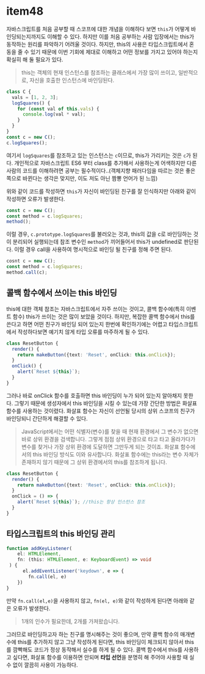 # item48
자바스크립트를 처음 공부할 때 스코프에 대한 개념을 이해하다 보면 `this`가 어떻게 바인딩되는지까지도 이해할 수 있다. 하지만 이를 처음 공부하는 사람 입장에서는 this가 동작하는 원리를 파악하기 어려울 것이다.
하지만, this의 사용은 타입스크립트에서 혼동을 줄 수 있기 때문에 이번 기회에 제대로 이해하고 어떤 정보를 가지고 있어야 하는지 확실히 해 둘 필요가 있다.

>this는 객체의 현재 인스턴스를 참조하는 클래스에서 가장 많이 쓰이고, 일반적으로, 자신을 호출한 인스턴스에 바인딩된다.

```ts
class C {
  vals = [1, 2, 3];
  logSquares() {
    for (const val of this.vals) {
      console.log(val * val);
    }
  }
}
const c = new C();
c.logSquares();
```
여기서 `logSquares`를 참조하고 있는 인스턴스는 `c`이므로, this가 가리키는 것은 `c`가 된다. 개인적으로 자바스크립트 ES6	부터 class를 추가해서 사용하는게 어색하지만 다른 사람의 코드를 이해하려면 공부는 필수적이다..(객체지향 패러다임을 따르는 것은 좋은 쪽으로 바뀐다는 생각은 맞지만, 이도 저도 아닌 짬뽕 언어가 된 느낌)

위와 같이 코드를 작성하면 `this`가 자신이 바인딩된 친구를 잘 인식하지만 아래와 같이 작성하면 오류가 발생한다.
```ts
const c = new C();
const method = c.logSquares;
method();
```
이럴 경우, `c.prototype.logSquares`를 불러오는 것과, this의 값을 c로 바인딩하는 것이 분리되어 실행되는데 참조 변수인 `method`가 끼어들어서 this가 undefined로 판단된다. 이럴 경우 call을 사용하여 명시적으로 바인딩 될 친구를 정해 주면 된다.
```ts
cosnt c = new C();
const method = c.logSquares;
method.call(c);
```
## 콜백 함수에서 쓰이는 this 바인딩
this에 대한 객체 참조는 자바스크립트에서 자주 쓰이는 것이고, 콜백 함수에(특히 이벤트 함수) this가 쓰이는 것은 많이 보았을 것이다. 하지만, 복잡한 콜백 함수에서 this를 쓴다고 하면 어떤 친구가 바인딩 되어 있는지 한번에 확인하기에는 어렵고 타입스크립트에서 작성하다보면 예기치 않게 타입 오류를 마주하게 될 수 있다.
```ts
class ResetButton {
  render() {
    return makeButton({text: 'Reset', onClick: this.onClick});
  }
  onClick() {
    alert(`Reset ${this}`);
  }
}
```
그러나 바로 onClick 함수를 호출하면 this 바인딩이 누가 되어 있는지 알아채지 못한다. 그렇기 때문에 생성자에서 this	 바인딩을 시킬 수 있는데 가장 간단한 방법은 화살표 함수를 사용하는 것이렸다.
화살표 함수는 자신이 선언될 당시의 상위 스코프의 친구가 바인딩되니 간단하게 해결할 수 있다. 
>JavaScript에서는 어떤 식별자(변수)를 찾을 때 현재 환경에서 그 변수가 없으면 바로 상위 환경을 검색합니다. 그렇게 점점 상위 환경으로 타고 타고 올라가다가 변수를 찾거나 가장 상위 환경에 도달하면 그만두게 되는 것이죠. 화살표 함수에서의 this 바인딩 방식도 이와 유사합니다. 화살표 함수에는 this라는 변수 자체가 존재하지 않기 때문에 그 상위 환경에서의 this를 참조하게 됩니다.

```ts
class ResetButton {
  render() {
    return makeButton({text: 'Reset', onClick: this.onClick});
  }
  onClick = () => {
    alert(`Reset ${this}`); //this는 항상 인스턴스 참조
  }
}
```

## 타입스크립트의 this 바인딩 관리
```ts
function addKeyListener(
	el: HTMLElement,
    fn: (this: HTMLElement, e: KeyboardEvent) => void
 ) {
      el.addEventListener('keydown', e => {
        fn.call(el, e)
    })
}
```
만약 `fn.call(el,e)`을 사용하지 않고, `fn(el, e)`와 같이 작성하게 된다면 아래와 같은 오류가 발생한다.
> 1개의 인수가 필요한데, 2개를 가져왔습니다.

그러므로 바인딩하고자 하는 친구를 명시해주는 것이 좋으며, 만약 콜백 함수의 매개변수에 this를 추가하지 않고 그냥 작성하게 된다면, this 바인딩이 체크되지 않아서 this를 깜빡해도 코드가 정상 동작해서 실수를 하게 될 수 있다.
콜백 함수에서 this를 사용하고 싶다면, 화살표 함수를 이용하면 안되며 **타입 선언**을 분명히 해 주어야 사용할 때 실수 없이 깔끔히 사용이 가능하다.

